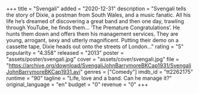 +++
title = "Svengali"
added = "2020-12-31"
description = "Svengali tells the story of Dixie, a postman from South Wales, and a music fanatic. All his life he’s dreamed of discovering a great band and then one day, trawling through YouTube, he finds them… ‘The Premature Congratulations’. He hunts them down and offers them his management services. They are young, arrogant, sexy and utterly magnificent. Putting their demo on a cassette tape, Dixie heads out onto the streets of London…"
rating = "5"
popularity = "4.358"
released = "2013"
poster = "assets/poster/svengali.jpg"
cover = "assets/cover/svengali.jpg"
file = "https://archive.org/download/SvengaliJohnBarrymoreBKCap1931/SvengaliJohnBarrymoreBKCap1931.avi"
genres = ["Comedy"]
imdb_id = "tt2262175"
runtime = "90"
tagline = "Life, love and a band. Can he manage it?"
original_language = "en"
budget = "0"
revenue = "0"
+++